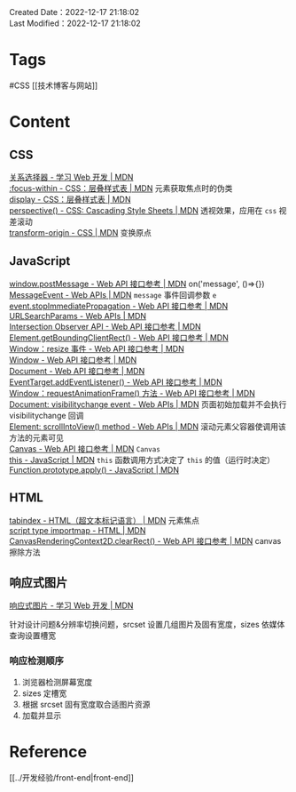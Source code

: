 Created Date：2022-12-17 21:18:02  
Last Modified：2022-12-17 21:18:02

# Tags

#CSS [[技术博客与网站]]

# Content

## CSS

[关系选择器 - 学习 Web 开发 | MDN](https://developer.mozilla.org/zh-CN/docs/Learn/CSS/Building_blocks/Selectors/Combinators)  
[:focus-within - CSS：层叠样式表 | MDN](https://developer.mozilla.org/zh-CN/docs/Web/CSS/:focus-within) 元素获取焦点时的伪类  
[display - CSS：层叠样式表 | MDN](https://developer.mozilla.org/zh-CN/docs/Web/CSS/display)  
[perspective() - CSS: Cascading Style Sheets | MDN](https://developer.mozilla.org/en-US/docs/Web/CSS/transform-function/perspective) 透视效果，应用在 `css` 视差滚动  
[transform-origin - CSS | MDN](https://developer.mozilla.org/zh-CN/docs/Web/CSS/transform-origin) 变换原点

## JavaScript

[window.postMessage - Web API 接口参考 | MDN](https://developer.mozilla.org/zh-CN/docs/Web/API/Window/postMessage) on('message', ()=>{})  
[MessageEvent - Web APIs | MDN](https://developer.mozilla.org/en-US/docs/Web/API/MessageEvent) `message` 事件回调参数 `e`  
[event.stopImmediatePropagation - Web API 接口参考 | MDN](https://developer.mozilla.org/zh-CN/docs/Web/API/Event/stopImmediatePropagation)  
[URLSearchParams - Web APIs | MDN](https://developer.mozilla.org/en-US/docs/Web/API/URLSearchParams)  
[Intersection Observer API - Web API 接口参考 | MDN](https://developer.mozilla.org/zh-CN/docs/Web/API/Intersection_Observer_API)  
[Element.getBoundingClientRect() - Web API 接口参考 | MDN](https://developer.mozilla.org/zh-CN/docs/Web/API/Element/getBoundingClientRect)  
[Window：resize 事件 - Web API 接口参考 | MDN](https://developer.mozilla.org/zh-CN/docs/Web/API/Window/resize_event)  
[Window - Web API 接口参考 | MDN](https://developer.mozilla.org/zh-CN/docs/Web/API/Window)  
[Document - Web API 接口参考 | MDN](https://developer.mozilla.org/zh-CN/docs/Web/API/Document)  
[EventTarget.addEventListener() - Web API 接口参考 | MDN](https://developer.mozilla.org/zh-CN/docs/Web/API/EventTarget/addEventListener)  
[Window：requestAnimationFrame() 方法 - Web API 接口参考 | MDN](https://developer.mozilla.org/zh-CN/docs/Web/API/window/requestAnimationFrame)  
[Document: visibilitychange event - Web APIs | MDN](https://developer.mozilla.org/en-US/docs/Web/API/Document/visibilitychange_event) 页面初始加载并不会执行 visibilitychange 回调  
[Element: scrollIntoView() method - Web APIs | MDN](https://developer.mozilla.org/en-US/docs/Web/API/Element/scrollIntoView) 滚动元素父容器使调用该方法的元素可见  
[Canvas - Web API 接口参考 | MDN](https://developer.mozilla.org/zh-CN/docs/Web/API/Canvas_API) `Canvas`  
[this - JavaScript | MDN](https://developer.mozilla.org/zh-CN/docs/Web/JavaScript/Reference/Operators/this) `this` 函数调用方式决定了 `this` 的值（运行时决定）  
[Function.prototype.apply() - JavaScript | MDN](https://developer.mozilla.org/en-US/docs/Web/JavaScript/Reference/Global_Objects/Function/apply)

## HTML

[tabindex - HTML（超文本标记语言） | MDN](https://developer.mozilla.org/zh-CN/docs/Web/HTML/Global_attributes/tabindex) 元素焦点  
[script type importmap - HTML | MDN](https://developer.mozilla.org/en-US/docs/Web/HTML/Element/script/type/importmap)  
[CanvasRenderingContext2D.clearRect() - Web API 接口参考 | MDN](https://developer.mozilla.org/zh-CN/docs/Web/API/CanvasRenderingContext2D/clearRect) canvas 擦除方法

## 响应式图片

[响应式图片 - 学习 Web 开发 | MDN](https://developer.mozilla.org/zh-CN/docs/Learn/HTML/Multimedia_and_embedding/Responsive_images)  

针对设计问题&分辨率切换问题，srcset 设置几组图片及固有宽度，sizes 依媒体查询设置槽宽

### 响应检测顺序

1. 浏览器检测屏幕宽度
2. sizes 定槽宽
3. 根据 srcset 固有宽度取合适图片资源
4. 加载并显示

# Reference

[[../开发经验/front-end|front-end]]
